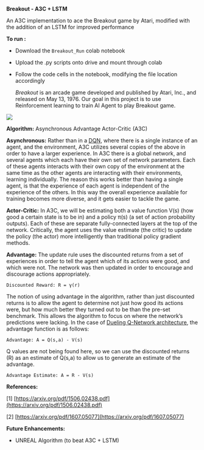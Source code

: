 **Breakout - A3C + LSTM**

An A3C implementation to ace the Breakout game by Atari, modified with the addition of an LSTM for improved performance

**To run :**
- Download the ```Breakout_Run``` colab notebook 
- Upload the .py scripts onto drive and mount through colab
- Follow the code cells in the notebook, modifying the file location accordingly

   _Breakout_ is an arcade game developed and published by Atari, Inc., and released on May 13, 1976. Our goal in this project is to use Reinforcement learning to train AI Agent to play Breakout game.

![](https://miro.medium.com/max/1392/1*YtnGhtSAMnnHSL8PvS7t_w.png)

**Algorithm:** Asynchronous Advantage Actor-Critic (A3C)

**Asynchronous:** Rather than in a [DQN](https://medium.com/@awjuliani/simple-reinforcement-learning-with-tensorflow-part-4-deep-q-networks-and-beyond-8438a3e2b8df), where there is a single instance of an agent, and the environment, A3C utilizes several copies of the above in order to have a larger experience. In A3C there is a global network, and several agents which each have their own set of network parameters. Each of these agents interacts with their own copy of the environment at the same time as the other agents are interacting with their environments, learning individually. The reason this works better than having a single agent, is that the experience of each agent is independent of the experience of the others. In this way the overall experience available for training becomes more diverse, and it gets easier to tackle the game.

**Actor-Critic:** In A3C, we will be estimating both a value function V(s) (how good a certain state is to be in) and a policy π(s) (a set of action probability outputs). Each of these are separate fully-connected layers at the top of the network. Critically, the agent uses the value estimate (the critic) to update the policy (the actor) more intelligently than traditional policy gradient methods.

**Advantage:** The update rule uses the discounted returns from a set of experiences in order to tell the agent which of its actions were good, and which were not. The network was then updated in order to encourage and discourage actions appropriately.

```Discounted Reward: R = γ(r)```

The notion of using advantage in the algorithm, rather than just discounted returns is to allow the agent to determine not just how good its actions were, but how much better they turned out to be than the pre-set benchmark. This allows the algorithm to focus on where the network’s predictions were lacking. In the case of [Dueling Q-Network architecture](https://medium.com/@awjuliani/simple-reinforcement-learning-with-tensorflow-part-4-deep-q-networks-and-beyond-8438a3e2b8df), the advantage function is as follows:

```Advantage: A = Q(s,a) - V(s)```

Q values are not being found here, so we can use the discounted returns (R) as an estimate of Q(s,a) to allow us to generate an estimate of the advantage.

```Advantage Estimate: A = R - V(s)```



**References:**

[1] [https://arxiv.org/pdf/1506.02438.pdf](https://arxiv.org/pdf/1506.02438.pdf)

[2] [https://arxiv.org/pdf/1607.05077](https://arxiv.org/pdf/1607.05077)


**Future Enhancements:**
   - UNREAL Algorithm (to beat A3C + LSTM) 
